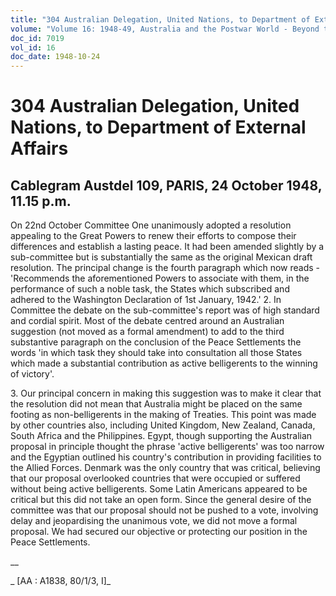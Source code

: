 ```yaml
---
title: "304 Australian Delegation, United Nations, to Department of External Affairs"
volume: "Volume 16: 1948-49, Australia and the Postwar World - Beyond the Region"
doc_id: 7019
vol_id: 16
doc_date: 1948-10-24
---
```


# 304 Australian Delegation, United Nations, to Department of External Affairs

## Cablegram Austdel 109, PARIS, 24 October 1948, 11.15 p.m.

On 22nd October Committee One unanimously adopted a resolution appealing to the Great Powers to renew their efforts to compose their differences and establish a lasting peace. It had been amended slightly by a sub-committee but is substantially the same as the original Mexican draft resolution. The principal change is the fourth paragraph which now reads - 'Recommends the aforementioned Powers to associate with them, in the performance of such a noble task, the States which subscribed and adhered to the Washington Declaration of 1st January, 1942.' 2. In Committee the debate on the sub-committee's report was of high standard and cordial spirit. Most of the debate centred around an Australian suggestion (not moved as a formal amendment) to add to the third substantive paragraph on the conclusion of the Peace Settlements the words 'in which task they should take into consultation all those States which made a substantial contribution as active belligerents to the winning of victory'.

3\. Our principal concern in making this suggestion was to make it clear that the resolution did not mean that Australia might be placed on the same footing as non-belligerents in the making of Treaties. This point was made by other countries also, including United Kingdom, New Zealand, Canada, South Africa and the Philippines. Egypt, though supporting the Australian proposal in principle thought the phrase 'active belligerents' was too narrow and the Egyptian outlined his country's contribution in providing facilities to the Allied Forces. Denmark was the only country that was critical, believing that our proposal overlooked countries that were occupied or suffered without being active belligerents. Some Latin Americans appeared to be critical but this did not take an open form. Since the general desire of the committee was that our proposal should not be pushed to a vote, involving delay and jeopardising the unanimous vote, we did not move a formal proposal. We had secured our objective or protecting our position in the Peace Settlements.

__

_ [AA : A1838, 80/1/3, I]_

